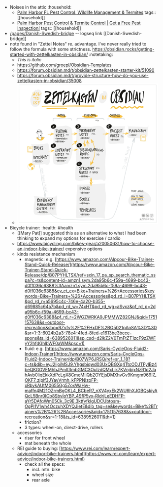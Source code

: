 - Noises in the attic :household:
	- [Palm Harbor FL Pest Control, Wildlife Management & Termites](https://palmharbortermiteandpestcontrol.com/)
	  tags:: [[household]]
	- [Palm Harbor Pest Control & Termite Control | Get a Free Pest Inspection!](https://www.masseyservices.com/service-location/palm-harbor-pest-control/)
	  tags:: [[household]]
- [/pages/Danish-Swedish-bridge](/pages/Danish-Swedish-bridge) -- logseq link [[Danish-Swedish-bridge]]
- note found in "Zettel Notes" re. advantage. I've never really tried to follow the formula with some strictness. https://obsidian.rocks/getting-started-with-zettelkasten-in-obsidian/ :notetaking:
	- *This is italic*
	- https://github.com/groepl/Obsidian-Templates
	- https://forum.obsidian.md/t/obsidian-zettelkasten-starter-kit/51090
	- https://forum.obsidian.md/t/provide-structure-how-do-you-use-zettelkasten-in-obsidian/35008
	- ![zettelkasten-workflow.jpeg](../assets/zettelkasten-workflow_1751118680686_0.jpeg)
- Bicycle trainer: :health: #health
	- [[Mary Pat]] suggested this as an alternative to what I had been thinking to expand my options for exercise / cardio
	- https://www.bicycling.com/bikes-gear/a20050631/how-to-choose-an-indoor-bike-trainer/ expensive options
	- kinds resistance mechanism
		- magnetic: e.g. [https://www.amazon.com/Alpcour-Bike-Trainer-Stand-Quick-Release/](https://www.amazon.com/Alpcour-Bike-Trainer-Stand-Quick-Release/dp/B07PYHLTSX/ref=sxin_17_pa_sp_search_thematic_sspa?c=ts&content-id=amzn1.sym.2da95b6c-f59a-4699-bc43-d0ff036c6388%3Aamzn1.sym.2da95b6c-f59a-4699-bc43-d0ff036c6388&cv_ct_cx=Bike+Trainers+%26+Accessories&keywords=Bike+Trainers+%26+Accessories&pd_rd_i=B07PYHLTSX&pd_rd_r=a5695c4c-746e-4a20-b355-d69885c64a7b&pd_rd_w=74xHT&pd_rd_wg=aSvxz&pf_rd_p=2da95b6c-f59a-4699-bc43-d0ff036c6388&pf_rd_r=2WGZWRKA9JPMMWZ82GNJ&qid=1751157638&s=outdoor-recreation&sbo=RZvfv%2F%2FHxDF%2BO5021pAnSA%3D%3D&sr=1-3-6024b2a3-78e4-4fed-8fed-e1613be3bcce-spons&ts_id=6389526011&sp_csd=d2lkZ2V0TmFtZT1zcF9zZWFyY2hfdGhlbWF0aWM&psc=1)
		- fluid: e.g. [https://www.amazon.com/Saris-CycleOps-Fluid2-Indoor-Trainer](https://www.amazon.com/Saris-CycleOps-Fluid2-Indoor-Trainer/dp/B07WP6JRSQ/ref=sr_1_18?c=ts&dib=eyJ2IjoiMSJ9.Yhgsbiqwd03UxQBGXq4TtcODJTFylBz4beQKGOVEMhbJPmIt3mbGMC3OuIzdQMxLik7KVnjbjxNzR1d2JahAvb0liqEkkXdPcLgX8CmeMIiQb2OYEjsDMXhvGv9Kmgm969I7_OKF7_zjplf3JYavVrmh_kFPPNIzoFP-xRbvkAUtM0655Gg5ZoxWaHw-maffn4M21OZrmBgOKL4_BCbeR7_nXV4yxEk2WU6hXJGBQskiyAQcL5Bnr0ICb8SbvloYBP_4SfP5vx-RIdrjLeEDHFP-aYr5DAfqWm05Ck_3c9E.3ktfvfklgUDCUbtosm-OgPi1V1wh4OczuhXDYQJietE&dib_tag=se&keywords=Bike%2BTrainers%2B%26%2BAccessories&qid=1751157638&s=outdoor-recreation&sr=1-18&ts_id=6389526011&th=1)
		- friction?
		- 3 types: wheel-on, direct-drive, rollers
	- accessories
		- riser for front wheel
		- mat beneath the whole
	- REI guide to buying: [https://www.rei.com/learn/expert-advice/indoor-bike-trainers.html](https://www.rei.com/learn/expert-advice/indoor-bike-trainers.html)
		- check all the specs:
			- incl. mtn. bike
			- wheel size
			- rear axle